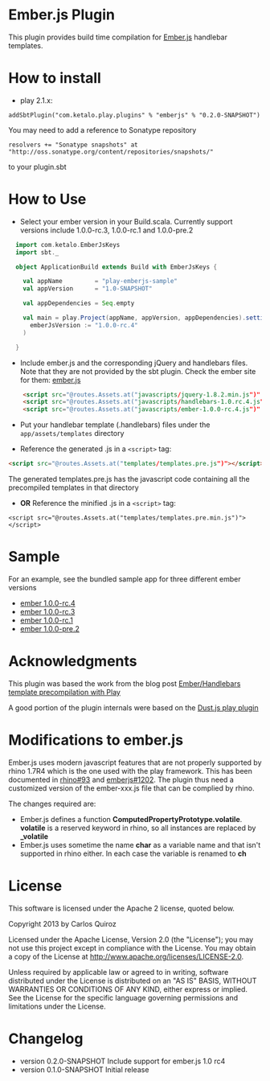 # Ember.js Plugin

This plugin provides build time compilation for [Ember.js](https://github.com/emberjs/ember.js) handlebar templates.

# How to install

* play 2.1.x:

```
addSbtPlugin("com.ketalo.play.plugins" % "emberjs" % "0.2.0-SNAPSHOT")
``` 

You may need to add a reference to Sonatype repository
```
resolvers += "Sonatype snapshots" at "http://oss.sonatype.org/content/repositories/snapshots/"
```

to your plugin.sbt

# How to Use

* Select your ember version in your Build.scala. Currently support versions include 1.0.0-rc.3, 1.0.0-rc.1 and 1.0.0-pre.2

```scala
  import com.ketalo.EmberJsKeys
  import sbt._

  object ApplicationBuild extends Build with EmberJsKeys {

    val appName         = "play-emberjs-sample"
    val appVersion      = "1.0-SNAPSHOT"

    val appDependencies = Seq.empty

    val main = play.Project(appName, appVersion, appDependencies).settings(
      emberJsVersion := "1.0.0-rc.4"
    )

  }
```

* Include ember.js and the corresponding jQuery and handlebars files. Note that they are not provided by the sbt plugin. Check the ember site for them: [ember.js](https://ember.js) 
```html
    <script src="@routes.Assets.at("javascripts/jquery-1.8.2.min.js")" type="text/javascript"></script>
    <script src="@routes.Assets.at("javascripts/handlebars-1.0.rc.4.js")" type="text/javascript"></script>
    <script src="@routes.Assets.at("javascripts/ember-1.0.0-rc.4.js")" type="text/javascript"></script>
```

* Put your handlebar template (.handlebars) files under the ```app/assets/templates``` directory

* Reference the generated .js in a  ```<script>``` tag:
```html
<script src="@routes.Assets.at("templates/templates.pre.js")"></script>
```

The generated templates.pre.js has the javascript code containing all the precompiled templates in that directory

* **OR** Reference the minified .js in a  ```<script>``` tag:
```
<script src="@routes.Assets.at("templates/templates.pre.min.js")"></script>
```

# Sample

For an example, see the bundled sample app for three different ember versions

* [ember 1.0.0-rc.4](/sample-1.0.0-rc.4)
* [ember 1.0.0-rc.3](/sample-1.0.0-rc.3)
* [ember 1.0.0-rc.1](/sample-1.0.0-rc.1)
* [ember 1.0.0-pre.2](/sample-1.0.0-pre.2)

# Acknowledgments

This plugin was based the work from the blog post [Ember/Handlebars template precompilation with Play](http://eng.netwallet.com/2012/04/25/emberhandlebars-template-precompilation-with-play/)

A good portion of the plugin internals were based on the [Dust.js play plugin](https://github.com/typesafehub/play-plugins/tree/master/dust)

# Modifications to ember.js

Ember.js uses modern javascript features that are not properly supported by rhino 1.7R4 which is the one used with the play framework.
This has been documented in [rhino#93](https://github.com/mozilla/rhino/issues/93) and [emberjs#1202](https://github.com/emberjs/ember.js/issues/1202).
The plugin thus need a customized version of the ember-xxx.js file that can be complied by rhino.

The changes required are:

* Ember.js defines a function **ComputedPropertyPrototype.volatile**. **volatile** is a reserved keyword in rhino, so all instances are replaced by **_volatile**
* Ember.js uses sometime the name **char** as a variable name and that isn't supported in rhino either. In each case the variable is renamed to **ch**

# License

This software is licensed under the Apache 2 license, quoted below.

Copyright 2013 by Carlos Quiroz

Licensed under the Apache License, Version 2.0 (the "License"); you may not use this project except in compliance with the License. You may obtain a copy of the License at http://www.apache.org/licenses/LICENSE-2.0.

Unless required by applicable law or agreed to in writing, software distributed under the License is distributed on an "AS IS" BASIS, WITHOUT WARRANTIES OR CONDITIONS OF ANY KIND, either express or implied. See the License for the specific language governing permissions and limitations under the License.

# Changelog

* version 0.2.0-SNAPSHOT Include support for ember.js 1.0 rc4
* version 0.1.0-SNAPSHOT Initial release